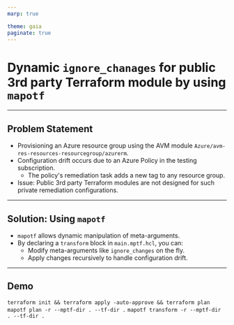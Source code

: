 ```yaml
---
marp: true

theme: gaia
paginate: true
---
```


# Dynamic `ignore_chanages` for public 3rd party Terraform module by using `mapotf`

---

## Problem Statement

- Provisioning an Azure resource group using the AVM module `Azure/avm-res-resources-resourcegroup/azurerm`.
- Configuration drift occurs due to an Azure Policy in the testing subscription.
  - The policy's remediation task adds a new tag to any resource group.
- Issue: Public 3rd party Terraform modules are not designed for such private remediation configurations.

---

## Solution: Using `mapotf`

- `mapotf` allows dynamic manipulation of meta-arguments.
- By declaring a `transform` block in `main.mptf.hcl`, you can:
  - Modify meta-arguments like `ignore_changes` on the fly.
  - Apply changes recursively to handle configuration drift.

---

## Demo

`terraform init && terraform apply -auto-approve && terraform plan`
`mapotf plan -r --mptf-dir . --tf-dir .`
`mapotf transform -r --mptf-dir . --tf-dir .`
